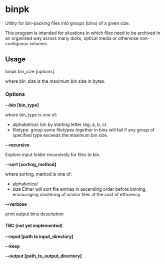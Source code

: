 # binpk
Utility for bin-packing files into groups (bins) of a given size.

This program is intended for situations in which files need to be archived in an organised way across many disks, optical media or otherwise non-contiguous volumes.

## Usage
binpk bin_size \[options]

where bin_size is the maximum bin size in bytes.

### Options
**--bin \[bin_type]**

  where bin_type is one of:
  - alphabetical: bin by starting letter (eg; a, b, c) 
  - filetype: group same filetypes together in bins
  will fail if any group of specified type exceeds the maximum bin size.

**--recursive**

  Explore input folder recursively for files to bin.
  
**--sort \[sorting_method]**

  where sorting_method is one of:
  - alphabetical
  - size
  Either will sort file entries in ascending order before binning, encouraging clustering of similar files at the cost of efficiency.

**--verbose**

  print output bins description

#### TBC (not yet implemented)
**--input \[path to input_directory]**

**--keep**

**--output \[path_to_output_directory]**
